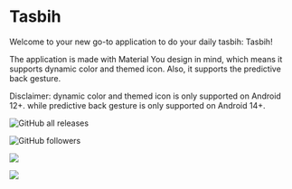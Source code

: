 
# Tasbih

Welcome to your new go-to application to do your daily tasbih: Tasbih!

The application is made with Material You design in mind, which means it supports dynamic color and themed icon. Also, it supports the predictive back gesture.

Disclaimer: dynamic color and themed icon is only supported on Android 12+. while predictive back gesture is only supported on Android 14+.


![GitHub all releases](https://img.shields.io/github/downloads/TheGeekyGuy2049/Tasbih/total?color=green)

![GitHub followers](https://img.shields.io/github/followers/TheGeekyGuy2049)

![](https://imgur.com/k9jH223)

![](https://imgur.com/a/lgP4ct8)